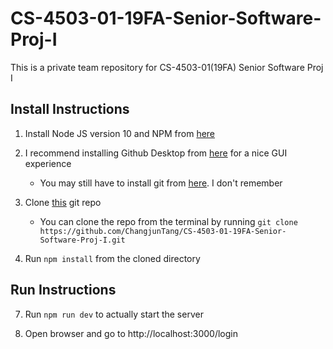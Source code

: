 # CS-4503-01-19FA-Senior-Software-Proj-I
This is a private team repository for CS-4503-01(19FA) Senior Software Proj I

## Install Instructions

1. Install Node JS version 10 and NPM from [here](https://nodejs.org/en/)

2. I recommend installing Github Desktop from [here](https://desktop.github.com/) for a nice GUI experience

    * You may still have to install git from [here](https://git-scm.com/downloads). I don't remember

4. Clone [this](https://github.com/ChangjunTang/CS-4503-01-19FA-Senior-Software-Proj-I) git repo

    * You can clone the repo from the terminal by running `git clone https://github.com/ChangjunTang/CS-4503-01-19FA-Senior-Software-Proj-I.git`

5. Run `npm install` from the cloned directory

## Run Instructions

7. Run `npm run dev` to actually start the server

8. Open browser and go to http://localhost:3000/login

